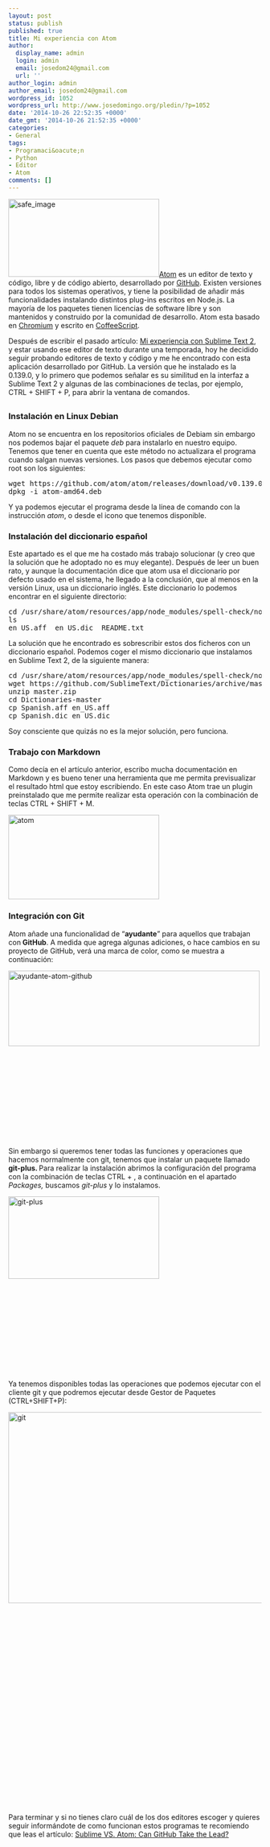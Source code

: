 ```yaml
---
layout: post
status: publish
published: true
title: Mi experiencia con Atom
author:
  display_name: admin
  login: admin
  email: josedom24@gmail.com
  url: ''
author_login: admin
author_email: josedom24@gmail.com
wordpress_id: 1052
wordpress_url: http://www.josedomingo.org/pledin/?p=1052
date: '2014-10-26 22:52:35 +0000'
date_gmt: '2014-10-26 21:52:35 +0000'
categories:
- General
tags:
- Programaci&oacute;n
- Python
- Editor
- Atom
comments: []
---
```

<p><a class="thumbnail" href="http://www.josedomingo.org/pledin/wp-content/uploads/2014/10/safe_image.png"><img class="aligncenter wp-image-1053 size-medium" src="http://www.josedomingo.org/pledin/wp-content/uploads/2014/10/safe_image-300x155.png" alt="safe_image" width="300" height="155" /></a><a href="https://atom.io/">Atom</a> es un editor de texto y c&oacute;digo, libre y de c&oacute;digo abierto, desarrollado por <a href="https://github.com/">GitHub</a>. Existen versiones para todos los sistemas operativos, y tiene la posibilidad de a&ntilde;adir m&aacute;s funcionalidades instalando distintos plug-ins escritos en Node.js. La mayor&iacute;a de los paquetes tienen licencias de software libre y son mantenidos y construido por la comunidad de desarrollo. Atom esta basado en <a href="http://en.wikipedia.org/wiki/Chromium_(web_browser)">Chromium</a> y escrito en <a href="http://en.wikipedia.org/wiki/CoffeeScript">CoffeeScript</a>.</p>
<p>Despu&eacute;s de escribir el pasado art&iacute;culo: <a title="Mi experiencia con Sublime Text 2" href="http://www.josedomingo.org/pledin/2014/10/mi-experiencia-con-sublime-text-2/">Mi experiencia con Sublime Text 2</a>, y estar usando ese editor de texto durante una temporada, hoy he decidido seguir probando editores de texto y c&oacute;digo y me he encontrado con esta aplicaci&oacute;n desarrollado por GitHub. La versi&oacute;n que he instalado es la 0.139.0, y lo primero que podemos se&ntilde;alar es su similitud en la interfaz a Sublime Text 2 y algunas de las combinaciones de teclas, por ejemplo, CTRL + SHIFT + P, para abrir la ventana de comandos.</p>
<h2><!--more--></h2>
<h3>Instalaci&oacute;n en Linux Debian</h3>
<p>Atom no se encuentra en los repositorios oficiales de Debiam sin embargo nos podemos bajar el paquete <em>deb </em>para instalarlo en nuestro equipo. Tenemos que tener en cuenta que este m&eacute;todo no actualizara el programa cuando salgan nuevas versiones. Los pasos que debemos ejecutar como root son los siguientes:</p>
<pre>wget https://github.com/atom/atom/releases/download/v0.139.0/atom-amd64.deb
dpkg -i atom-amd64.deb</pre>
<p>Y ya podemos ejecutar el programa desde la l&iacute;nea de comando con la instrucci&oacute;n <em>atom</em>, o desde el icono que tenemos disponible.</p>
<h3>Instalaci&oacute;n del diccionario espa&ntilde;ol</h3>
<p>Este apartado es el que me ha costado m&aacute;s trabajo solucionar (y creo que la soluci&oacute;n que he adoptado no es muy elegante). Despu&eacute;s de leer un buen rato, y aunque la documentaci&oacute;n dice que atom usa el diccionario por defecto usado en el sistema, he llegado a la conclusi&oacute;n, que al menos en la versi&oacute;n Linux, usa un diccionario ingl&eacute;s. Este diccionario lo podemos encontrar en el siguiente directorio:</p>
<pre>cd /usr/share/atom/resources/app/node_modules/spell-check/node_modules/spellchecker/vendor/hunspell_dictionaries
ls
en_US.aff&nbsp; en_US.dic&nbsp; README.txt
</pre>
<p>La soluci&oacute;n que he encontrado es sobrescribir estos dos ficheros con un diccionario espa&ntilde;ol. Podemos coger el mismo diccionario que instalamos en Sublime Text 2, de la siguiente manera:</p>
<pre>cd /usr/share/atom/resources/app/node_modules/spell-check/node_modules/spellchecker/vendor/hunspell_dictionaries
wget https://github.com/SublimeText/Dictionaries/archive/master.zip
unzip master.zip
cd Dictionaries-master
cp Spanish.aff en_US.aff
cp Spanish.dic en_US.dic
</pre>
<p>Soy consciente que quiz&aacute;s no es la mejor soluci&oacute;n, pero funciona.</p>
<h3>Trabajo con Markdown</h3>
<p>Como dec&iacute;a en el art&iacute;culo anterior, escribo mucha documentaci&oacute;n en Markdown y es bueno tener una herramienta que me permita previsualizar el resultado html que estoy escribiendo. En este caso Atom trae un plugin preinstalado que me permite realizar esta operaci&oacute;n con la combinaci&oacute;n de teclas CTRL + SHIFT + M.</p>
<p><a class="thumbnail" href="http://www.josedomingo.org/pledin/wp-content/uploads/2014/10/atom.png"><img class="alignleft wp-image-1061 size-medium" src="http://www.josedomingo.org/pledin/wp-content/uploads/2014/10/atom-300x168.png" alt="atom" width="300" height="168" /></a></p>
<h3></h3>
<h3></h3>
<h3></h3>
<h3></h3>
<h3></h3>
<h3>Integraci&oacute;n con Git</h3>
<p>Atom a&ntilde;ade una funcionalidad de &ldquo;<strong>ayudante</strong>&rdquo; para aquellos que trabajan con<strong> GitHub</strong>. A medida que agrega algunas adiciones, o hace cambios en su proyecto de GitHub, ver&aacute; una marca de color, como se muestra a continuaci&oacute;n:</p>
<p><a class="thumbnail" href="http://www.josedomingo.org/pledin/wp-content/uploads/2014/10/ayudante-atom-github.jpg"><img class="alignleft size-full wp-image-1062" src="http://www.josedomingo.org/pledin/wp-content/uploads/2014/10/ayudante-atom-github.jpg" alt="ayudante-atom-github" width="500" height="150" /></a></p>
<p>&nbsp;</p>
<p>&nbsp;</p>
<p>&nbsp;</p>
<p>&nbsp;</p>
<p>&nbsp;</p>
<p>&nbsp;</p>
<p>Sin embargo si queremos tener todas las funciones y operaciones que hacemos normalmente con git, tenemos que instalar un paquete llamado <strong>git-plus. </strong>Para realizar la instalaci&oacute;n abrimos la configuraci&oacute;n del programa con la combinaci&oacute;n de teclas CTRL + , a continuaci&oacute;n en el apartado <em>Packages, </em>buscamos <em>git-plus</em> y lo instalamos.</p>
<p><a class="thumbnail" href="http://www.josedomingo.org/pledin/wp-content/uploads/2014/10/git-plus.png"><img class="alignleft wp-image-1063 size-medium" src="http://www.josedomingo.org/pledin/wp-content/uploads/2014/10/git-plus-300x164.png" alt="git-plus" width="300" height="164" /></a></p>
<p>&nbsp;</p>
<p>&nbsp;</p>
<p>&nbsp;</p>
<p>&nbsp;</p>
<p>&nbsp;</p>
<p>&nbsp;</p>
<p>Ya tenemos disponibles todas las operaciones que podemos ejecutar con el cliente git y que podremos ejecutar desde Gestor de Paquetes (CTRL+SHIFT+P):</p>
<p><a class="thumbnail" href="http://www.josedomingo.org/pledin/wp-content/uploads/2014/10/git1.png"><img class="alignleft size-full wp-image-1067" src="http://www.josedomingo.org/pledin/wp-content/uploads/2014/10/git1.png" alt="git" width="510" height="380" /></a></p>
<p>&nbsp;</p>
<p>&nbsp;</p>
<p>&nbsp;</p>
<p>&nbsp;</p>
<p>&nbsp;</p>
<p>&nbsp;</p>
<p>&nbsp;</p>
<p>&nbsp;</p>
<p>&nbsp;</p>
<p>&nbsp;</p>
<p>&nbsp;</p>
<p>&nbsp;</p>
<p>&nbsp;</p>
<p>Para terminar y si no tienes claro cu&aacute;l de los dos editores escoger y quieres seguir inform&aacute;ndote de como funcionan estos programas te recomiendo que leas el art&iacute;culo: <a href="http://www.takipiblog.com/sublime-vs-atom-text-editor-battles/">Sublime VS. Atom: Can GitHub Take the Lead?</a></p>
